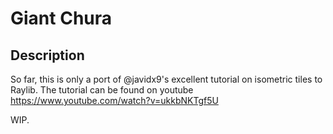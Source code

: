 # Giant Chura

## Description

So far, this is only a port of @javidx9's excellent tutorial on isometric tiles to Raylib. The tutorial can be found on youtube https://www.youtube.com/watch?v=ukkbNKTgf5U 

WIP.
